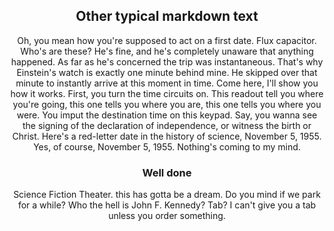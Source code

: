 <script lang="ts">
	import Header from '../Header.svelte';
	import Timers from '$lib/Timers.svelte';
</script>

<Header title="Title of this post" />

## Other typical markdown text

Oh, you mean how you're supposed to act on a first date. Flux capacitor. Who's are these? He's fine, and he's completely unaware that anything happened. As far as he's concerned the trip was instantaneous. That's why Einstein's watch is exactly one minute behind mine. He skipped over that minute to instantly arrive at this moment in time. Come here, I'll show you how it works. First, you turn the time circuits on. This readout tell you where you're going, this one tells you where you are, this one tells you where you were. You imput the destination time on this keypad. Say, you wanna see the signing of the declaration of independence, or witness the birth or Christ. Here's a red-letter date in the history of science, November 5, 1955. Yes, of course, November 5, 1955. Nothing's coming to my mind.

<Timers />

### Well done

Science Fiction Theater. this has gotta be a dream. Do you mind if we park for a while? Who the hell is John F. Kennedy? Tab? I can't give you a tab unless you order something.
